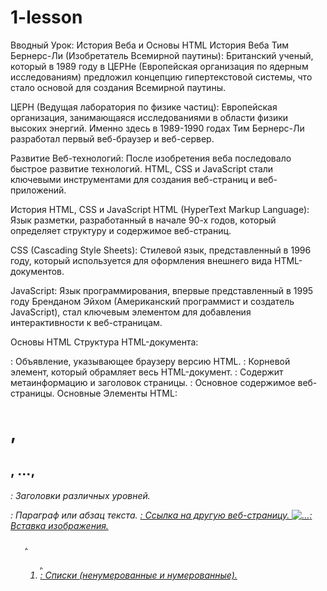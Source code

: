 # 1-lesson

Вводный Урок: История Веба и Основы HTML
История Веба
Тим Бернерс-Ли (Изобретатель Всемирной паутины): Британский ученый, который в 1989 году в ЦЕРНе (Европейская организация по ядерным исследованиям) предложил концепцию гипертекстовой системы, что стало основой для создания Всемирной паутины.

ЦЕРН (Ведущая лаборатория по физике частиц): Европейская организация, занимающаяся исследованиями в области физики высоких энергий. Именно здесь в 1989-1990 годах Тим Бернерс-Ли разработал первый веб-браузер и веб-сервер.

Развитие Веб-технологий: После изобретения веба последовало быстрое развитие технологий. HTML, CSS и JavaScript стали ключевыми инструментами для создания веб-страниц и веб-приложений.

История HTML, CSS и JavaScript
HTML (HyperText Markup Language): Язык разметки, разработанный в начале 90-х годов, который определяет структуру и содержимое веб-страниц.

CSS (Cascading Style Sheets): Стилевой язык, представленный в 1996 году, который используется для оформления внешнего вида HTML-документов.

JavaScript: Язык программирования, впервые представленный в 1995 году Бренданом Эйхом (Американский программист и создатель JavaScript), стал ключевым элементом для добавления интерактивности к веб-страницам.

Основы HTML
Структура HTML-документа:

<!DOCTYPE html>: Объявление, указывающее браузеру версию HTML.
<html>: Корневой элемент, который обрамляет весь HTML-документ.
<head>: Содержит метаинформацию и заголовок страницы.
<body>: Основное содержимое веб-страницы.
Основные Элементы HTML:

<h1>, <h2>, ..., <h6>: Заголовки различных уровней.
<p>: Параграф или абзац текста.
<a href="...">: Ссылка на другую веб-страницу.
<img src="..." alt="...">: Вставка изображения.
<ul>, <ol>, <li>: Списки (ненумерованные и нумерованные).
